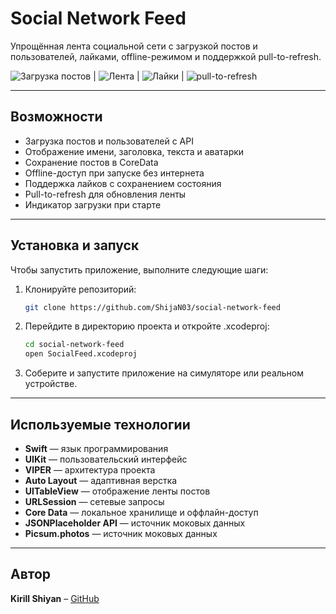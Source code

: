 # Social Network Feed

Упрощённая лента социальной сети с загрузкой постов и пользователей, лайками, offline-режимом и поддержкой pull-to-refresh.

![Загрузка постов](screens/loading.png) | ![Лента](screens/feed.png) | ![Лайки](screens/likes.png) | ![pull-to-refresh](screens/pull-to-refresh.png)


---

## Возможности

- Загрузка постов и пользователей с API
- Отображение имени, заголовка, текста и аватарки
- Сохранение постов в CoreData
- Offline-доступ при запуске без интернета
- Поддержка лайков с сохранением состояния
- Pull-to-refresh для обновления ленты
- Индикатор загрузки при старте

---

## Установка и запуск

Чтобы запустить приложение, выполните следующие шаги:

1.  Клонируйте репозиторий:
    ```sh
    git clone https://github.com/ShijaN03/social-network-feed
    ```
2.  Перейдите в директорию проекта и откройте .xcodeproj:
    ```sh
    cd social-network-feed
    open SocialFeed.xcodeproj
    ```
3.  Соберите и запустите приложение на симуляторе или реальном устройстве.

---

## Используемые технологии

- **Swift** — язык программирования
- **UIKit** — пользовательский интерфейс
- **VIPER** — архитектура проекта
- **Auto Layout** — адаптивная верстка
- **UITableView** — отображение ленты постов
- **URLSession** — сетевые запросы
- **Core Data** — локальное хранилище и оффлайн-доступ
- **JSONPlaceholder API** — источник моковых данных
- **Picsum.photos** — источник моковых данных

---

## Автор

**Kirill Shiyan** – [GitHub](https://github.com/ShijaN03)

